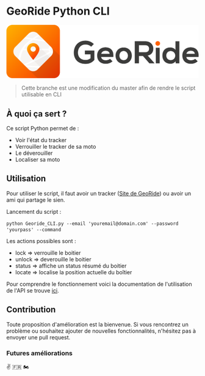 # GeoRide Python CLI

![Logo GeoRide](https://github.com/Ximmer00/Georide-Perl/blob/master/logo_transparent.png)

> Cette branche est une modification du master afin de rendre le script utilisable en CLI

## À quoi ça sert ?

Ce script Python permet de :

-   Voir l'état du tracker
-   Verrouiller le tracker de sa moto
-   Le déverouiller
-   Localiser sa moto

## Utilisation

Pour utiliser le script, il faut avoir un tracker ([Site de GeoRide](https://georide.fr/ "Site de GeoRide")) ou avoir un ami qui partage le sien.

Lancement du script :

    python Georide_CLI.py --email 'youremail@domain.com' --password 'yourpass' --command

Les actions possibles sont :
  - lock => verrouille le boitier
  - unlock => deverouille le boitier
  - status => affiche un status résumé du boitier
  - locate => localise la position actuelle du boîtier

Pour comprendre le fonctionnement voici la documentation de l'utilisation de l'API se trouve [ici](https://api.georide.fr "Doc de l'API").

## Contribution

Toute proposition d'amélioration est la bienvenue. Si vous rencontrez un problème ou souhaitez ajouter de nouvelles fonctionnalités, n'hésitez pas à envoyer une pull request.

### Futures améliorations

✌️ 🇫🇷 🏍️
